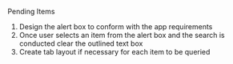 Pending Items
1. Design the alert box to conform with the app requirements
2. Once user selects an item from the alert box and the search is conducted clear the outlined text box
3. Create tab layout if necessary for each item to be queried
